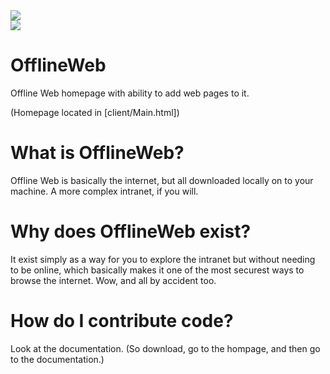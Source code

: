 <img src="https://img.shields.io/badge/build-failing-red">
<br>
<img src="https://img.shields.io/badge/Size-386KB-cyan">

# OfflineWeb
Offline Web homepage with ability to add web pages to it.

(Homepage located in [client/Main.html])

# What is OfflineWeb?
Offline Web is basically the internet, but all downloaded locally on to your machine. A more complex intranet, if you will.

# Why does OfflineWeb exist?
It exist simply as a way for you to explore the intranet but without needing to be online, which basically makes it one of the most securest ways to browse the internet. Wow, and all by accident too.

# How do I contribute code?
Look at the documentation. (So download, go to the hompage, and then go to the documentation.)